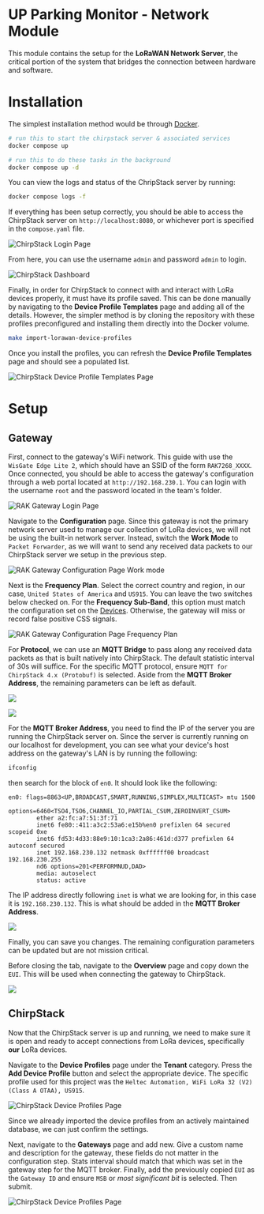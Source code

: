 # UP Parking Monitor - Network Module

This module contains the setup for the **LoRaWAN Network Server**, the critical portion of the
system that bridges the connection between hardware and software.

# Installation

The simplest installation method would be through [Docker]().

```bash
# run this to start the chirpstack server & associated services
docker compose up
```

```bash
# run this to do these tasks in the background
docker compose up -d
```

You can view the logs and status of the ChripStack server by running:

```bash
docker compose logs -f
```

If everything has been setup correctly, you should be able to access the ChirpStack server on
`http://localhost:8080`, or whichever port is specified in the `compose.yaml` file.

![ChirpStack Login Page](../.github/assets/chirpstack_login_screen.png)

From here, you can use the username `admin` and password `admin` to login.

![ChirpStack Dashboard](../.github/assets/chirpstack_dashboard.png)

Finally, in order for ChirpStack to connect with and interact with LoRa devices properly, it must
have its profile saved. This can be done manually by navigating to the **Device Profile Templates**
page and adding all of the details. However, the simpler method is by cloning the repository
with these profiles preconfigured and installing them directly into the Docker volume.

```bash
make import-lorawan-device-profiles
```

Once you install the profiles, you can refresh the **Device Profile Templates** page and should see
a populated list.

![ChirpStack Device Profile Templates Page](../.github/assets/chirpstack_device_profile_templates.png)

# Setup

## Gateway

First, connect to the gateway's WiFi network. This guide with use the `WisGate Edge Lite 2`, which
should have an SSID of the form `RAK7268_XXXX`. Once connected, you should be able to access the
gateway's configuration through a web portal located at `http://192.168.230.1`. You can login with the username `root` and the password located in the team's folder.

![RAK Gateway Login Page](../.github/assets/gateway_login.png)

Navigate to the **Configuration** page. Since this gateway is not the primary network server used
to manage our collection of LoRa devices, we will not be using the built-in network server. Instead,
switch the **Work Mode** to `Packet Forwarder`, as we will want to send any received data packets to
our ChirpStack server we setup in the previous step.

![RAK Gateway Configuration Page Work mode](../.github/assets/gateway_configuration_workmode.png)

Next is the **Frequency Plan**. Select the correct country and region, in our case, `United States of America` and `US915`. You can leave the two switches below checked on. For the **Frequency Sub-Band**,
this option must match the configuration set on the [Devices](). Otherwise, the gateway will miss or
record false positive CSS signals.

![RAK Gateway Configuration Page Frequency Plan](../.github/assets/gateway_configuration_freqplan.png)

For **Protocol**, we can use an **MQTT Bridge** to pass along any received data packets as that is
built natively into ChirpStack. The default statistic interval of 30s will suffice. For the specific
MQTT protocol, ensure `MQTT for ChirpStack 4.x (Protobuf)` is selected. Aside from the
**MQTT Broker Address**, the remaining parameters can be left as default.

![](../.github/assets/gateway_configuration_mqttproto.png)

![](../.github/assets/gateway_configuration_mqttparams.png)

For the **MQTT Broker Address**, you need to find the IP of the server you are running the ChirpStack server on. Since
the server is currently running on our localhost for development, you can see what your device's host address on the
gateway's LAN is by running the following:

```bash
ifconfig
```

then search for the block of `en0`. It should look like the following:

```
en0: flags=8863<UP,BROADCAST,SMART,RUNNING,SIMPLEX,MULTICAST> mtu 1500
        options=6460<TSO4,TSO6,CHANNEL_IO,PARTIAL_CSUM,ZEROINVERT_CSUM>
        ether a2:fc:a7:51:3f:71
        inet6 fe80::411:a3c2:53a6:e15b%en0 prefixlen 64 secured scopeid 0xe
        inet6 fd53:4d33:88e9:10:1ca3:2a86:461d:d377 prefixlen 64 autoconf secured
        inet 192.168.230.132 netmask 0xffffff00 broadcast 192.168.230.255
        nd6 options=201<PERFORMNUD,DAD>
        media: autoselect
        status: active
```

The IP address directly following `inet` is what we are looking for, in this case it is `192.168.230.132`.
This is what should be added in the **MQTT Broker Address**.

![](../.github/assets/gateway_configuration_mqtthost.png)

Finally, you can save you changes. The remaining configuration parameters can be updated but are not mission critical.

Before closing the tab, navigate to the **Overview** page and copy down the `EUI`. This will be used when connecting
the gateway to ChirpStack.

![](../.github/assets/gateway_configuration_overview.png)

## ChirpStack

Now that the ChirpStack server is up and running, we need to make sure it is open and ready to
accept connections from LoRa devices, specifically **our** LoRa devices.

Navigate to the **Device Profiles** page under the **Tenant** category. Press the
**Add Device Profile** button and select the appropriate device. The specific profile used for
this project was the `Heltec Automation, WiFi LoRa 32 (V2) (Class A OTAA), US915`.

![ChirpStack Device Profiles Page](../.github/assets/chirpstack_device_profiles.png)

Since we already imported the device profiles from an actively maintained database, we can just
confirm the settings.

Next, navigate to the **Gateways** page and add new. Give a custom name and description for the gateway,
these fields do not matter in the configuration step. Stats interval should match that which was set in
the gateway step for the MQTT broker. Finally, add the previously copied `EUI` as the `Gateway ID` and
ensure `MSB` or *most significant bit* is selected. Then submit.

![ChirpStack Device Profiles Page](../.github/assets/chirpstack_gateways.png)